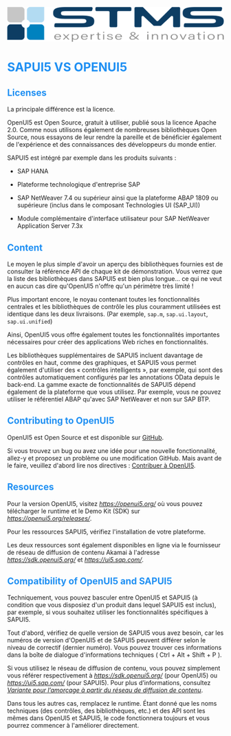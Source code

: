 [![](../../RESSOURCES/LOGOS/LOGO_STMS_001.png)](../../README.md)

# <span style="color:rgba(32, 144, 243, 1)">SAPUI5 VS OPENUI5</span>

## <span style="color:rgba(32, 144, 243, 1)">Licenses</span>

La principale différence est la licence.

OpenUI5 est Open Source, gratuit à utiliser, publié sous la licence Apache 2.0. Comme nous utilisons également de nombreuses bibliothèques Open Source, nous essayons de leur rendre la pareille et de bénéficier également de l'expérience et des connaissances des développeurs du monde entier.

SAPUI5 est intégré par exemple dans les produits suivants :

- SAP HANA

- Plateforme technologique d'entreprise SAP

- SAP NetWeaver 7.4 ou supérieur ainsi que la plateforme ABAP 1809 ou supérieure (inclus dans le composant Technologies UI (SAP_UI))

- Module complémentaire d'interface utilisateur pour SAP NetWeaver Application Server 7.3x

## <span style="color:rgba(32, 144, 243, 1)">Content</span>

Le moyen le plus simple d'avoir un aperçu des bibliothèques fournies est de consulter la référence API de chaque kit de démonstration. Vous verrez que la liste des bibliothèques dans SAPUI5 est bien plus longue... ce qui ne veut en aucun cas dire qu'OpenUI5 n'offre qu'un périmètre très limité !

Plus important encore, le noyau contenant toutes les fonctionnalités centrales et les bibliothèques de contrôle les plus couramment utilisées est identique dans les deux livraisons. (Par exemple, ``sap.m``, ``sap.ui.layout``, ``sap.ui.unified``)

Ainsi, OpenUI5 vous offre également toutes les fonctionnalités importantes nécessaires pour créer des applications Web riches en fonctionnalités.

Les bibliothèques supplémentaires de SAPUI5 incluent davantage de contrôles en haut, comme des graphiques, et SAPUI5 vous permet également d'utiliser des « contrôles intelligents », par exemple, qui sont des contrôles automatiquement configurés par les annotations OData depuis le back-end. La gamme exacte de fonctionnalités de SAPUI5 dépend également de la plateforme que vous utilisez. Par exemple, vous ne pouvez utiliser le référentiel ABAP qu'avec SAP NetWeaver et non sur SAP BTP.

## <span style="color:rgba(32, 144, 243, 1)">Contributing to OpenUI5</span>

OpenUI5 est Open Source et est disponible sur [GitHub](http://help.sap.com/disclaimer?site=https://github.com/SAP/openui5/).

Si vous trouvez un bug ou avez une idée pour une nouvelle fonctionnalité, allez-y et proposez un problème ou une modification GitHub. Mais avant de le faire, veuillez d'abord lire nos directives : [Contribuer à OpenUI5](http://help.sap.com/disclaimer?site=https://github.com/SAP/openui5/blob/-/CONTRIBUTING.md).

## <span style="color:rgba(32, 144, 243, 1)">Resources</span>

Pour la version OpenUI5, visitez _https://openui5.org/_ où vous pouvez télécharger le runtime et le Demo Kit (SDK) sur _https://openui5.org/releases/_.

Pour les ressources SAPUI5, vérifiez l'installation de votre plateforme.

Les deux ressources sont également disponibles en ligne via le fournisseur de réseau de diffusion de contenu Akamai à l'adresse _https://sdk.openui5.org/_ et _https://ui5.sap.com/_.

## <span style="color:rgba(32, 144, 243, 1)">Compatibility of OpenUI5 and SAPUI5</span>

Techniquement, vous pouvez basculer entre OpenUI5 et SAPUI5 (à condition que vous disposiez d'un produit dans lequel SAPUI5 est inclus), par exemple, si vous souhaitez utiliser les fonctionnalités spécifiques à SAPUI5.

Tout d'abord, vérifiez de quelle version de SAPUI5 vous avez besoin, car les numéros de version d'OpenUI5 et de SAPUI5 peuvent différer selon le niveau de correctif (dernier numéro). Vous pouvez trouver ces informations dans la boîte de dialogue d'informations techniques ( Ctrl + Alt + Shift + P ).

Si vous utilisez le réseau de diffusion de contenu, vous pouvez simplement vous référer respectivement à _https://sdk.openui5.org/_ (pour OpenUI5) ou _https://ui5.sap.com/_ (pour SAPUI5). Pour plus d’informations, consultez _[Variante pour l’amorçage à partir du réseau de diffusion de contenu](https://sapui5.hana.ondemand.com/#/topic/2d3eb2f322ea4a82983c1c62a33ec4ae)_.

Dans tous les autres cas, remplacez le runtime. Étant donné que les noms techniques (des contrôles, des bibliothèques, etc.) et des API sont les mêmes dans OpenUI5 et SAPUI5, le code fonctionnera toujours et vous pourrez commencer à l'améliorer directement.